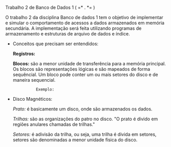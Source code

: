 Trabalho 2 de Banco de Dados 1 ( =* . *= )

O trabalho 2 da disciplina Banco de dados 1 tem o objetivo de implementar e simular o comportamento de acessos a dados armazenados em memória secundária.
A implementação será feita utilizando programas de armazenamento e estruturas de arquivo de dados e índice. 



* Conceitos que precisam ser entendidos:

    **Registros:** 
    
     **Blocos:** são a menor unidade de transferência para a memória principal. Os blocos são representações lógicas e são mapeados de forma sequêncial.
                 Um bloco pode conter um ou mais setores do disco e de maneira sequencial. 
                 
                Exemplo:

* Disco Magnéticos:

    *Prato:* é basicamente um disco, onde são armazenados os dados. 
    
    *Trilhas:* são as organizações do patro no disco. "O prato é divido em regiões anulares chamadas de trilhas."  
    
    *Setores:* é adivisão da trilha, ou seja, uma trilha é divida em setores, setores são denominadas a menor unidade física do disco.  

